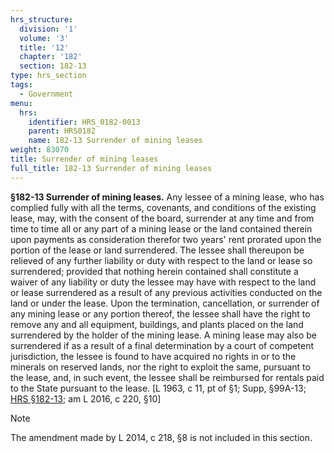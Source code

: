 ```yaml
---
hrs_structure:
  division: '1'
  volume: '3'
  title: '12'
  chapter: '182'
  section: 182-13
type: hrs_section
tags:
  - Government
menu:
  hrs:
    identifier: HRS_0182-0013
    parent: HRS0182
    name: 182-13 Surrender of mining leases
weight: 83070
title: Surrender of mining leases
full_title: 182-13 Surrender of mining leases
---
```

**§182-13 Surrender of mining leases.** Any lessee of a mining lease, who has complied fully with all the terms, covenants, and conditions of the existing lease, may, with the consent of the board, surrender at any time and from time to time all or any part of a mining lease or the land contained therein upon payments as consideration therefor two years' rent prorated upon the portion of the lease or land surrendered. The lessee shall thereupon be relieved of any further liability or duty with respect to the land or lease so surrendered; provided that nothing herein contained shall constitute a waiver of any liability or duty the lessee may have with respect to the land or lease surrendered as a result of any previous activities conducted on the land or under the lease. Upon the termination, cancellation, or surrender of any mining lease or any portion thereof, the lessee shall have the right to remove any and all equipment, buildings, and plants placed on the land surrendered by the holder of the mining lease. A mining lease may also be surrendered if as a result of a final determination by a court of competent jurisdiction, the lessee is found to have acquired no rights in or to the minerals on reserved lands, nor the right to exploit the same, pursuant to the lease, and, in such event, the lessee shall be reimbursed for rentals paid to the State pursuant to the lease. [L 1963, c 11, pt of §1; Supp, §99A-13; [HRS §182-13](/title-12/chapter-182/section-182-13/); am L 2016, c 220, §10]

Note

The amendment made by L 2014, c 218, §8 is not included in this section.
